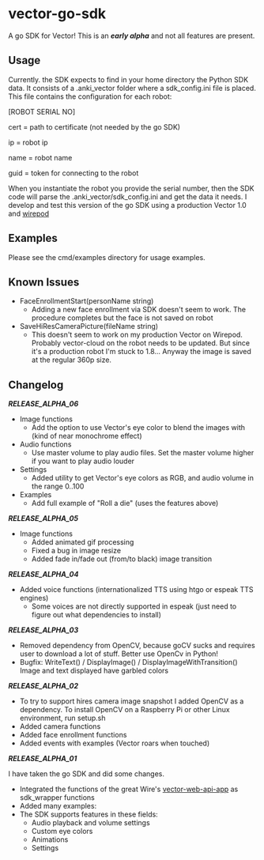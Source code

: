 # vector-go-sdk

A go SDK for Vector! This is an ***early alpha*** and not all features are present.  

## Usage

Currently. the SDK expects to find in your home directory the Python SDK data.
It consists of a .anki_vector folder where a sdk_config.ini file is placed. This file contains the configuration for each robot:

[ROBOT SERIAL NO]

cert = path to certificate (not needed by the go SDK)

ip = robot ip

name = robot name

guid = token for connecting to the robot

When you instantiate the robot you provide the serial number, then the SDK code will parse the .anki_vector/sdk_config.ini and get the data it needs.
I develop and test this version of the go SDK using a production Vector 1.0 and [wirepod](https://github.com/kercre123/wire-pod)

## Examples

Please see the cmd/examples directory for usage examples.

## Known Issues

- FaceEnrollmentStart(personName string)
  - Adding a new face enrollment via SDK doesn't seem to work. The procedure completes but the face is not saved on robot
- SaveHiResCameraPicture(fileName string) 
  - This doesn't seem to work on my production Vector on Wirepod. Probably vector-cloud on the robot needs to be updated. But since it's a production robot I'm stuck to 1.8...
    Anyway the image is saved at the regular 360p size.

## Changelog 

***RELEASE_ALPHA_06***
- Image functions
  - Add the option to use Vector's eye color to blend the images with (kind of near monochrome effect)
- Audio functions
  - Use master volume to play audio files. Set the master volume higher if you want to play audio louder
- Settings
  - Added utility to get Vector's eye colors as RGB, and audio volume in the range 0..100 
- Examples
  - Add full example of "Roll a die" (uses the features above)

***RELEASE_ALPHA_05***
- Image functions
  - Added animated gif processing
  - Fixed a bug in image resize
  - Added fade in/fade out (from/to black) image transition 

***RELEASE_ALPHA_04***

- Added voice functions (internationalized TTS using htgo or espeak TTS engines)
  - Some voices are not directly supported in espeak (just need to figure out what dependencies to install)

***RELEASE_ALPHA_03***

- Removed dependency from OpenCV, because goCV sucks and requires user to download a lot of stuff. Better use OpenCv in Python!
- Bugfix: WriteText() / DisplayImage() / DisplayImageWithTransition() Image and text displayed have garbled colors

***RELEASE_ALPHA_02***

- To try to support hires camera image snapshot I added OpenCV as a dependency. To install OpenCV on a Raspberry Pi or other Linux environment, run setup.sh
- Added camera functions
- Added face enrollment functions
- Added events with examples (Vector roars when touched)

***RELEASE_ALPHA_01***

I have taken the go SDK and did some changes.
- Integrated the functions of the great Wire's [vector-web-api-app](https://github.com/kercre123/vector-web-api-app) as sdk_wrapper functions
- Added many examples:
- The SDK supports features in these fields: 
  - Audio playback and volume settings
  - Custom eye colors
  - Animations
  - Settings
